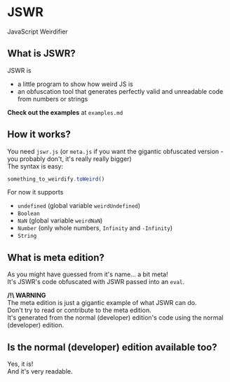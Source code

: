 # JSWR
JavaScript Weirdifier

## What is JSWR?
JSWR is
- a little program to show how weird JS is
- an obfuscation tool that generates perfectly valid and unreadable code from numbers or strings

__Check out the examples__ at `examples.md`

## How it works?
You need `jswr.js` (or `meta.js` if you want the gigantic obfuscated version - you probably don't, it's really really bigger)  
The syntax is easy:
```js
something_to_weirdify.toWeird()
```
For now it supports
- `undefined` (global variable `weirdUndefined`)
- `Boolean`
- `NaN` (global variable `weirdNaN`)
- `Number` (only whole numbers, `Infinity` and `-Infinity`)
- `String`

## What is meta edition?
As you might have guessed from it's name... a bit meta!  
It's JSWR's code obfuscated with JSWR passed into an `eval`.

__/!\\ WARNING__  
The meta edition is just a gigantic example of what JSWR can do.  
Don't try to read or contribute to the meta edition.  
It's generated from the normal (developer) edition's code using the normal (developer) edition.

## Is the normal (developer) edition available too?
Yes, it is!  
And it's very readable.
